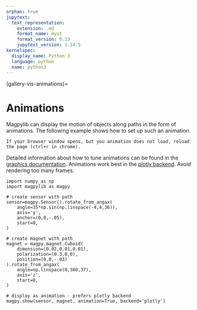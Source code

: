 ```yaml
---
orphan: true
jupytext:
  text_representation:
    extension: .md
    format_name: myst
    format_version: 0.13
    jupytext_version: 1.14.5
kernelspec:
  display_name: Python 3
  language: python
  name: python3
---
```


(gallery-vis-animations)=

# Animations

Magpylib can display the motion of objects along paths in the form of animations. The following example shows how to set up such an animation.

```{hint}
If your browser window opens, but you animation does not load, reload the page (ctrl+r in chrome).
```

Detailed information about how to tune animations can be found in the [graphics documentation](examples-animation). Animations work best in the [plotly backend](examples-backends-canvas). Avoid rendering too many frames.

```
import numpy as np
import magpylib as magpy

# create sensor with path
sensor=magpy.Sensor().rotate_from_angax(
    angle=35*np.sin(np.linspace(-4,4,36)),
    axis='y',
    anchor=(0,0,-.05),
    start=0,
)

# create magnet with path
magnet = magpy.magnet.Cuboid(
    dimension=(0.02,0.01,0.01),
    polarization=(0.3,0,0),
    position=(0,0,-.03)
).rotate_from_angax(
    angle=np.linspace(0,360,37),
    axis='z',
    start=0,
)

# display as animation - prefers plotly backend
magpy.show(sensor, magnet, animation=True, backend='plotly')
```
